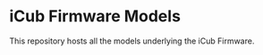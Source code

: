 iCub Firmware Models
====================

This repository hosts all the models underlying the iCub Firmware.
